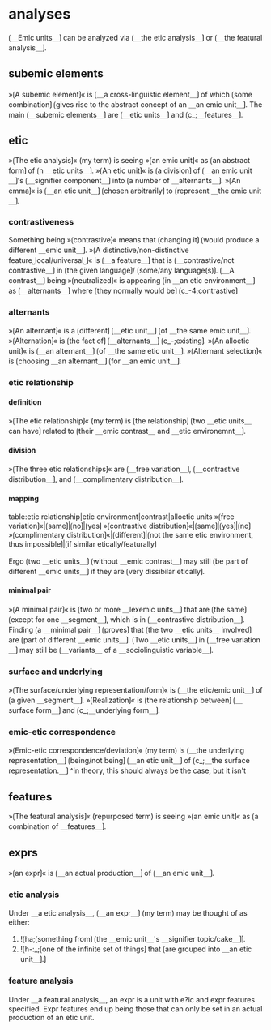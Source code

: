 # analyses

⟮＿Emic units＿⟯ can be analyzed via ⟮＿the etic analysis＿⟯ or ⟮＿the featural analysis＿⟯.

## subemic elements

»⟮A subemic element⟯« is ⟮＿a cross-linguistic element＿⟯ of which ⟮some combination⟯ ⟮gives rise to the abstract concept of an ＿an emic unit＿⟯.
The main ⟮＿subemic elements＿⟯ are ⟮＿etic units＿⟯ and ⟮c_;＿features＿⟯.

## etic

»⟮The etic analysis⟯« (my term) is seeing »⟮an emic unit⟯« as ⟮an abstract form⟯ of ⟮n ＿etic units＿⟯.
»⟮An etic unit⟯« is ⟮a division⟯ of ⟮＿an emic unit＿⟯'s ⟮＿signifier component＿⟯ into ⟮a number of ＿alternants＿⟯.
»⟮An emma⟯« is ⟮＿an etic unit＿⟯ ⟮chosen arbitrarily⟯ to ⟮represent ＿the emic unit＿⟯.

### contrastiveness

Something being »⟮contrastive⟯« means that ⟮changing it⟯ ⟮would produce a different ＿emic unit＿⟯.
»⟮A distinctive/non-distinctive feature⎵local/universal⎵⟯« is ⟮＿a feature＿⟯ that is ⟮＿contrastive/not contrastive＿⟯ in ⟮the given language⟯/ ⟮some/any language(s)⟯.
⟮＿A contrast＿⟯ being »⟮neutralized⟯« is appearing ⟮in ＿an etic environment＿⟯ as ⟮＿alternants＿⟯ where ⟮they normally would be⟯ ⟮c_-4;contrastive⟯

### alternants

»⟮An alternant⟯« is a ⟮different⟯ ⟮＿etic unit＿⟯ ⟮of ＿the same emic unit＿⟯.
»⟮Alternation⟯« is ⟮the fact of⟯ ⟮＿alternants＿⟯ ⟮c_-;existing⟯.
»⟮An alloetic unit⟯« is ⟮＿an alternant＿⟯ ⟮of ＿the same etic unit＿⟯.
»⟮Alternant selection⟯« is ⟮choosing ＿an alternant＿⟯ ⟮for ＿an emic unit＿⟯.

### etic relationship

#### definition

»⟮The etic relationship⟯« (my term) is ⟮the relationship⟯ ⟮two ＿etic units＿ can have⟯ related to ⟮their ＿emic contrast＿ and ＿etic environemnt＿⟯.

#### division

»⟮The three etic relationships⟯« are ⟮＿free variation＿⟯, ⟮＿contrastive distribution＿⟯, and ⟮＿complimentary distribution＿⟯.

#### mapping

table:etic relationship|etic environment|contrast|alloetic units
»⟮free variation⟯«|⟮same⟯|⟮no⟯|⟮yes⟯
»⟮contrastive distribution⟯«|⟮same⟯|⟮yes⟯|⟮no⟯
»⟮complimentary distribution⟯«|⟮different⟯|⟮not the same etic environment, thus impossible⟯|⟮if similar etically/featurally⟯


Ergo ⟮two ＿etic units＿⟯ ⟮without ＿emic contrast＿⟯ may still ⟮be part of different ＿emic units＿⟯ if they are ⟮very dissibilar etically⟯.

#### minimal pair

»⟮A minimal pair⟯« is ⟮two or more ＿lexemic units＿⟯ that are ⟮the same⟯ ⟮except for one ＿segment＿⟯, which is in ⟮＿contrastive distribution＿⟯.
Finding ⟮a ＿minimal pair＿⟯ ⟮proves⟯ that ⟮the two ＿etic units＿ involved⟯ are ⟮part of different ＿emic units＿⟯.
⟮Two ＿etic units＿⟯ in ⟮＿free variation＿⟯ may still be ⟮＿variants＿ of a ＿sociolinguistic variable＿⟯.

### surface and underlying

»⟮The surface/underlying representation/form⟯« is ⟮＿the etic/emic unit＿⟯ of ⟮a given ＿segment＿⟯.
»⟮Realization⟯« is ⟮the relationship between⟯ ⟮＿surface form＿⟯ and ⟮c_;＿underlying form＿⟯.

### emic-etic correspondence

»⟮Emic-etic correspondence/deviation⟯« (my term) is ⟮＿the underlying representation＿⟯ ⟮being/not being⟯ ⟮＿an etic unit＿⟯ of ⟮c_;＿the surface representation.＿⟯
^in theory, this should always be the case, but it isn't

## features

»⟮The featural analysis⟯« (repurposed term) is seeing »⟮an emic unit⟯« as ⟮a combination of ＿features＿⟯.

## exprs

»⟮an expr⟯« is ⟮＿an actual production＿⟯ of ⟮＿an emic unit＿⟯.

### etic analysis

Under ＿a etic analysis＿,  ⟮＿an expr＿⟯ (my term) may be thought of as either:
1. !⟮ha;⟮something from⟯ ⟮the ＿emic unit＿'s ＿signifier topic/cake＿⟯⟯.
2. !⟮h-:_;⟮one of the infinite set of things⟯ that ⟮are grouped into ＿an etic unit＿⟯.⟯

### feature analysis

Under ＿a featural analysis＿, an expr is a unit with e?ic and expr features specified.
Expr features end up being those that can only be set in an actual production of an etic unit.